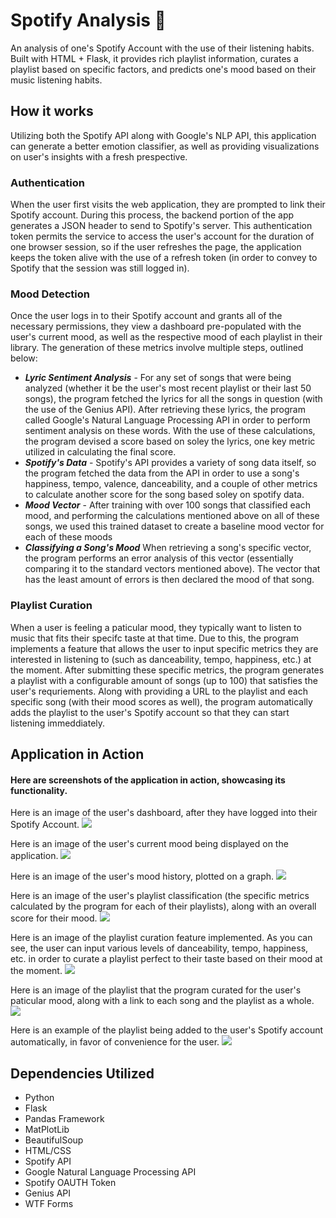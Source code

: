 # Spotify Analysis 🎵
An analysis of one's Spotify Account with the use of their listening habits. Built with HTML + Flask, it provides rich playlist information, curates a playlist based on specific factors, and predicts one's mood based on their music listening habits.

## How it works
Utilizing both the Spotify API along with Google's NLP API, this application can generate a better emotion classifier, as well as providing visualizations on user's insights with a fresh prespective. 

### Authentication
When the user first visits the web application, they are prompted to link their Spotify account. During this process, the backend portion of the app generates a JSON header to send to Spotify's server. This authentication token permits the service to access the user's account for the duration of one browser session, so if the user refreshes the page, the application keeps the token alive with the use of a refresh token (in order to convey to Spotify that the session was still logged in). 

### Mood Detection
Once the user logs in to their Spotify account and grants all of the necessary permissions, they view a dashboard pre-populated with the user's current mood, as well as the respective mood of each playlist in their library. The generation of these metrics involve multiple steps, outlined below:
- ***Lyric Sentiment Analysis*** - For any set of songs that were being analyzed (whether it be the user's most recent playlist or their last 50 songs), the program fetched the lyrics for all the songs in question (with the use of the Genius API). After retrieving these lyrics, the program called Google's Natural Language Processing API in order to perform sentiment analysis on these words. With the use of these calculations, the program devised a score based on soley the lyrics, one key metric utilized in calculating the final score.
- ***Spotify's Data*** - Spotify's API provides a variety of song data itself, so the program fetched the data from the API in order to use a song's happiness, tempo, valence, danceability, and a couple of other metrics to calculate another score for the song based soley on spotify data.
- ***Mood Vector*** - After training with over 100 songs that classified each mood, and performing the calculations mentioned above on all of these songs, we used this trained dataset to create a baseline mood vector for each of these moods
- ***Classifying a Song's Mood*** When retrieving a song's specific vector, the program performs an error analysis of this vector (essentially comparing it to the standard vectors mentioned above). The vector that has the least amount of errors is then declared the mood of that song.

### Playlist Curation
When a user is feeling a paticular mood, they typically want to listen to music that fits their specifc taste at that time. Due to this, the program implements a feature that allows the user to input specific metrics they are interested in listening to (such as danceability, tempo, happiness, etc.) at the moment. After submitting these specific metrics, the program generates a playlist with a configurable amount of songs (up to 100) that satisfies the user's requriements. Along with providing a URL to the playlist and each specific song (with their mood scores as well), the program automatically adds the playlist to the user's Spotify account so that they can start listening immeddiately. 

## Application in Action 
#### Here are screenshots of the application in action, showcasing its functionality.

Here is an image of the user's dashboard, after they have logged into their Spotify Account.
![](img/img1.png)

Here is an image of the user's current mood being displayed on the application.
![](img/img2.png)

Here is an image of the user's mood history, plotted on a graph.
![](img/img3.png)

Here is an image of the user's playlist classification (the specific metrics calculated by the program for each of their playlists), along with an overall score for their mood.
![](img/img4.png)

Here is an image of the playlist curation feature implemented. As you can see, the user can input various levels of danceability, tempo, happiness, etc. in order to curate a playlist perfect to their taste based on their mood at the moment.
![](img/img5.png)

Here is an image of the playlist that the program curated for the user's paticular mood, along with a link to each song and the playlist as a whole. 
![](img/img8.png)

Here is an example of the playlist being added to the user's Spotify account automatically, in favor of convenience for the user.
![](img/img9.png)

## Dependencies Utilized
- Python
- Flask
- Pandas Framework
- MatPlotLib
- BeautifulSoup
- HTML/CSS
- Spotify API
- Google Natural Language Processing API
- Spotify OAUTH Token
- Genius API
- WTF Forms
